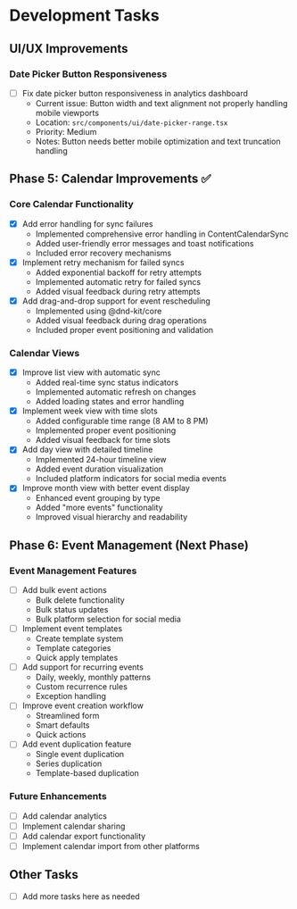 # Development Tasks

## UI/UX Improvements

### Date Picker Button Responsiveness
- [ ] Fix date picker button responsiveness in analytics dashboard
  - Current issue: Button width and text alignment not properly handling mobile viewports
  - Location: `src/components/ui/date-picker-range.tsx`
  - Priority: Medium
  - Notes: Button needs better mobile optimization and text truncation handling

## Phase 5: Calendar Improvements ✅

### Core Calendar Functionality
- [x] Add error handling for sync failures
  - Implemented comprehensive error handling in ContentCalendarSync
  - Added user-friendly error messages and toast notifications
  - Included error recovery mechanisms
- [x] Implement retry mechanism for failed syncs
  - Added exponential backoff for retry attempts
  - Implemented automatic retry for failed syncs
  - Added visual feedback during retry attempts
- [x] Add drag-and-drop support for event rescheduling
  - Implemented using @dnd-kit/core
  - Added visual feedback during drag operations
  - Included proper event positioning and validation

### Calendar Views
- [x] Improve list view with automatic sync
  - Added real-time sync status indicators
  - Implemented automatic refresh on changes
  - Added loading states and error handling
- [x] Implement week view with time slots
  - Added configurable time range (8 AM to 8 PM)
  - Implemented proper event positioning
  - Added visual feedback for time slots
- [x] Add day view with detailed timeline
  - Implemented 24-hour timeline view
  - Added event duration visualization
  - Included platform indicators for social media events
- [x] Improve month view with better event display
  - Enhanced event grouping by type
  - Added "more events" functionality
  - Improved visual hierarchy and readability

## Phase 6: Event Management (Next Phase)

### Event Management Features
- [ ] Add bulk event actions
  - Bulk delete functionality
  - Bulk status updates
  - Bulk platform selection for social media
- [ ] Implement event templates
  - Create template system
  - Template categories
  - Quick apply templates
- [ ] Add support for recurring events
  - Daily, weekly, monthly patterns
  - Custom recurrence rules
  - Exception handling
- [ ] Improve event creation workflow
  - Streamlined form
  - Smart defaults
  - Quick actions
- [ ] Add event duplication feature
  - Single event duplication
  - Series duplication
  - Template-based duplication

### Future Enhancements
- [ ] Add calendar analytics
- [ ] Implement calendar sharing
- [ ] Add calendar export functionality
- [ ] Implement calendar import from other platforms

## Other Tasks
- [ ] Add more tasks here as needed 